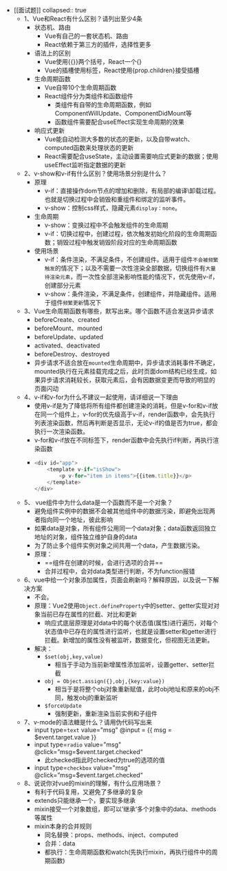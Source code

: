 - [[面试题]]
  collapsed:: true
	- 1、Vue和React有什么区别？请列出至少4条
		- 状态机、路由
			- Vue有自己的一套状态机、路由
			- React依赖于第三方的插件，选择性更多
		- 语法上的区别
			- Vue使用{{}}两个括号，React一个{}
			- Vue的插槽使用<v-slot>标签，React使用{prop.children}接受插槽
		- 生命周期函数
			- Vue自带10个生命周期函数
			- React组件分为类组件和函数组件
				- 类组件有自带的生命周期函数，例如ComponentWillUpdate、ComponentDidMount等
				- 函数组件需要配合useEffect实现生命周期的效果
		- 响应式更新
			- Vue能自动检测大多数的状态的更新，以及自带watch、computed函数来处理状态的更新
			- React需要配合useState，主动设置需要响应式更新的数据；使用useEffect监听指定数据的更新
	- 2、v-show和v-if有什么区别？使用场景分别是什么？
		- 原理
			- v-if：直接操作dom节点的增加和删除，有局部的编译\卸载过程。也就是切换过程中会销毁和重组件和绑定的监听事件。
			- v-show：控制css样式，隐藏元素`display：none`。
		- 生命周期
			- v-show：变换过程中不会触发组件的生命周期
			- v-if：切换过程中，创建过程，依次触发初始化阶段的生命周期函数；销毁过程中触发销毁阶段对应的生命周期函数
		- 使用场景
			- v-if：条件渲染，不满足条件，不创建组件。适用于组件`不会被频繁触发`的情况下；以及不需要一次性渲染全部数据，切换组件有`大量待渲染元素`，而一次性全部渲染影响性能的情况下，优先使用v-if，创建部分元素
			- v-show：条件渲染，不满足条件，创建组件，并隐藏组件。适用于组件`频繁更新`情况下
	- 3、Vue生命周期函数有哪些，默写出来。哪个函数不适合发送异步请求
		- beforeCreate、created
		- beforeMount、mounted
		- beforeUpdate、updated
		- activated、deactivated
		- beforeDestroy、destroyed
		- 异步请求不适合放在`mounted`生命周期中，异步请求消耗事件不确定，mounted执行在元素挂载完成之后，此时页面dom结构已经生成，如果异步请求消耗较长，获取元素后，会有因数据变更而导致的明显的页面闪动
	- 4、v-if和v-for为什么不建议一起使用，请详细说一下理由
		- 使用v-if是为了降低将所有组件都创建渲染的消耗，但是v-for和v-if放在同一个组件上，v-for的优先级高于v-if，render函数中，会先执行列表渲染函数，然后再判断是否显示，无论v-if的值是否为true，都会执行一次渲染函数。
		- v-for和v-if放在不同标签下，render函数中会先执行if判断，再执行渲染函数
		- ```js
		  <div id="app">
		      <template v-if="isShow">
		          <p v-for="item in items">{{item.title}}</p>
		      </template>
		  </div>
		  ```
	- 5、 vue组件中为什么data是一个函数而不是一个对象？
		- 避免组件实例中的数据不会被其他组件中的数据污染，即避免出现两者指向同一个地址，彼此影响
		- 如果data是对象，所有组件公用同一个data对象；data函数返回独立地址的对象，组件独立维护自身的data
		- 为了防止多个组件实例对象之间共用一个data，产生数据污染。
		- 原理：
			- ==组件在创建的时候，会进行选项的合并==
			- 合并过程中，会对data类型进行判断，不为function报错
	- 6、vue中给一个对象添加属性，页面会刷新吗？解释原因，以及说一下解决方案
		- 不会。
		- 原理：Vue2使用`Object.defineProperty`中的setter、getter实现对对象当前已存在属性的拦截、对比和更新
			- 响应式底层原理是对data中的每个状态值(属性)进行遍历，对每个状态值中已存在的属性进行监听，也就是设置setter和getter进行拦截。新增加的属性没有被监听，数据变化，但视图无法更新。
		- 解决：
			- `$set(obj,key,value)`
				- 相当于手动为当前新增属性添加监听，设置getter、setter拦截
			- `obj = Object.assign({},obj,{key:value})`
				- 相当于是将整个obj对象重新赋值，此时obj地址和原来的obj不同，触发obj的重新监听
			- `$forceUpdate`
				- 强制更新，重新渲染当前实例和子组件
	- 7、v-mode的语法糖是什么？请用伪代码写出来
		- input type=`text` value="msg" @input =  {{ msg = $event.target.value }}
		- input type=`radio` value="msg" @click=”msg=$event.target.checked“
			- 此checked指此时checked为true的选项的值
		- input type=`checkbox` value="msg" @click=”msg=$event.target.checked“
	- 8、说说你对vue的mixin的理解，有什么应用场景？
		- 有利于代码复用，又避免了多继承的复杂
		- extends只能继承一个，要实现多继承
		- mixin接受一个对象数组，即可以’继承‘多个对象中的data、methods等属性
		- mixin本身的合并规则
			- 同名替换：props、methods、inject、computed
			- 合并：data
			- 都执行：生命周期函数和watch(先执行mixin，再执行组件中的周期函数)